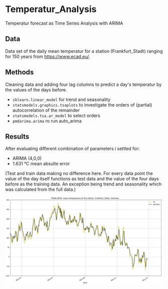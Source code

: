 # Temperatur_Analysis
Temperatur forecast as Time Series Analysis with ARIMA

## Data

Data set of the daily mean temperatur for a station (Frankfurt_Stadt) ranging for 150 years from https://www.ecad.eu/. 

## Methods

Cleaning data and adding four lag columns to predict a day's temperatur by the values of the days before.

* `sklearn.linear_model` for trend and seasonality
* `statsmodels.graphics.tsaplots` to investigate the orders of (partial) autocorrelation of the remainder
* `statsmodels.tsa.ar_model` to select orders
* `pmdarima.arima` ro run auto_arima

## Results

After evaluating different combination of parameters i settled for:
- ARIMA (4,0,0)
- 1.631 °C mean absulte error

(Test and train data making no difference here. For every data point the value of the day itself functions as test data and the value of the four days before as the training data. An exception being trend and seasonality which was calculated from the full data.)

![temparture forecast for training data](temp_forecast.png)
